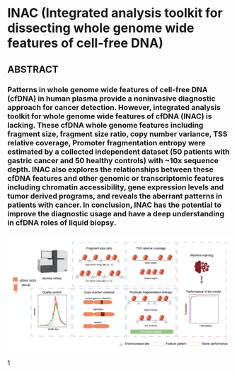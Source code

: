 # INAC (Integrated analysis toolkit for dissecting whole genome wide features of cell-free DNA)
## ABSTRACT
### Patterns in whole genome wide features of cell-free DNA (cfDNA) in human plasma provide a noninvasive diagnostic approach for cancer detection. However, integrated analysis toolkit for whole genome wide features of cfDNA (INAC) is lacking. These cfDNA whole genome features including <span style = "background color:pink"> fragment size, fragment size ratio, copy number variance, TSS relative coverage, Promoter fragmentation entropy </span> were estimated by a collected independent dataset (50 patients with gastric cancer and 50 healthy controls) with ~10x sequence depth. INAC also explores the relationships between these cfDNA features and other genomic or transcriptomic features including chromatin accessibility, gene expression levels and tumor derived programs, and reveals the aberrant patterns in patients with cancer. In conclusion, INAC has the potential to improve the diagnostic usage and have a deep understanding in cfDNA roles of liquid biopsy.


![](https://github.com/jacklee2thu/INAC/blob/main/image/workflow.jpg)

1

